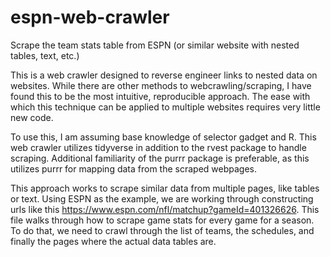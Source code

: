 # espn-web-crawler
Scrape the team stats table from ESPN (or similar website with nested tables, text, etc.)

This is a web crawler designed to reverse engineer links to nested data on websites. While there are other methods to webcrawling/scraping, I have found this to be
the most intuitive, reproducible approach. The ease with which this technique can be applied to multiple websites requires very little new code. 

To use this, I am assuming base knowledge of selector gadget and R. This web crawler utilizes tidyverse in addition to the rvest package to handle scraping. 
Additional familiarity of the purrr package is preferable, as this utilizes purrr for mapping data from the scraped webpages. 

This approach works to scrape similar data from multiple pages, like tables or text. Using ESPN as the example, we are working through constructing urls like this 
https://www.espn.com/nfl/matchup?gameId=401326626. This file walks through how to scrape game stats for every game for a season. To do that, we need to crawl through
the list of teams, the schedules, and finally the pages where the actual data tables are.
